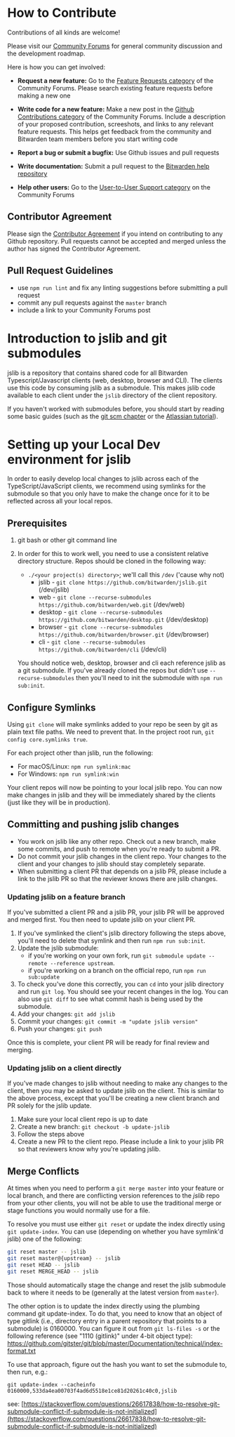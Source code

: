 # How to Contribute

Contributions of all kinds are welcome!

Please visit our [Community Forums](https://community.bitwarden.com/) for general community discussion and the development roadmap.

Here is how you can get involved:

* **Request a new feature:** Go to the [Feature Requests category](https://community.bitwarden.com/c/feature-requests/) of the Community Forums. Please search existing feature requests before making a new one
  
* **Write code for a new feature:** Make a new post in the [Github Contributions category](https://community.bitwarden.com/c/github-contributions/) of the Community Forums. Include a description of your proposed contribution, screeshots, and links to any relevant feature requests. This helps get feedback from the community and Bitwarden team members before you start writing code
  
* **Report a bug or submit a bugfix:** Use Github issues and pull requests
  
* **Write documentation:** Submit a pull request to the [Bitwarden help repository](https://github.com/bitwarden/help)
  
* **Help other users:** Go to the [User-to-User Support category](https://community.bitwarden.com/c/support/) on the Community Forums

## Contributor Agreement

Please sign the [Contributor Agreement](https://cla-assistant.io/bitwarden/jslib) if you intend on contributing to any Github repository. Pull requests cannot be accepted and merged unless the author has signed the Contributor Agreement.

## Pull Request Guidelines

* use `npm run lint` and fix any linting suggestions before submitting a pull request
* commit any pull requests against the `master` branch
* include a link to your Community Forums post

# Introduction to jslib and git submodules

jslib is a repository that contains shared code for all Bitwarden Typescript/Javascript clients (web, desktop, browser and CLI). The clients use this code by consuming jslib as a submodule. This makes jslib code available to each client under the `jslib` directory of the client repository.

If you haven't worked with submodules before, you should start by reading some basic guides (such as the [git scm chapter](https://git-scm.com/book/en/v2/Git-Tools-Submodules) or the [Atlassian tutorial](https://www.atlassian.com/git/tutorials/git-submodule)).

# Setting up your Local Dev environment for jslib
In order to easily develop local changes to jslib across each of the TypeScript/JavaScript clients, we recommend using symlinks for the submodule so that you only have to make the change once for it to be reflected across all your local repos.

## Prerequisites
1. git bash or other git command line
2. In order for this to work well, you need to use a consistent relative directory structure. Repos should be cloned in the following way:

      * `./<your project(s) directory>`; we'll call this `/dev` ('cause why not)
        * jslib - `git clone https://github.com/bitwarden/jslib.git` (/dev/jslib)
        * web - `git clone --recurse-submodules https://github.com/bitwarden/web.git` (/dev/web)
        * desktop - `git clone --recurse-submodules https://github.com/bitwarden/desktop.git` (/dev/desktop)
        * browser - `git clone --recurse-submodules https://github.com/bitwarden/browser.git` (/dev/browser)
        * cli - `git clone --recurse-submodules https://github.com/bitwarden/cli` (/dev/cli)

    You should notice web, desktop, browser and cli each reference jslib as a git submodule. If you've already cloned the repos but didn't use `--recurse-submodules` then you'll need to init the submodule with     `npm run sub:init`.

## Configure Symlinks
Using `git clone` will make symlinks added to your repo be seen by git as plain text file paths. We need to prevent that. In the project root run, `git config core.symlinks true`.

For each project other than jslib, run the following:

* For macOS/Linux: `npm run symlink:mac`
* For Windows: `npm run symlink:win`

Your client repos will now be pointing to your local jslib repo. You can now make changes in jslib and they will be immediately shared by the clients (just like they will be in production).

## Committing and pushing jslib changes

* You work on jslib like any other repo. Check out a new branch, make some commits, and push to remote when you're ready to submit a PR.
* Do not commit your jslib changes in the client repo. Your changes to the client and your changes to jslib should stay completely separate.
* When submitting a client PR that depends on a jslib PR, please include a link to the jslib PR so that the reviewer knows there are jslib changes.

### Updating jslib on a feature branch

If you've submitted a client PR and a jslib PR, your jslib PR will be approved and merged first. You then need to update jslib on your client PR.

1. If you've symlinked the client's jslib directory following the steps above, you'll need to delete that symlink and then run `npm run sub:init`.
2. Update the jslib submodule:
   * if you're working on your own fork, run `git submodule update --remote --reference upstream`.
   * if you're working on a branch on the official repo, run `npm run sub:update`
3. To check you've done this correctly, you can `cd` into your jslib directory and run `git log`. You should see your recent changes in the log. You can also use `git diff` to see what commit hash is being used by the submodule.
4. Add your changes: `git add jslib`
5. Commit your changes: `git commit -m "update jslib version"`
6. Push your changes: `git push`

Once this is complete, your client PR will be ready for final review and merging.

### Updating jslib on a client directly

If you've made changes to jslib without needing to make any changes to the client, then you may be asked to update jslib on the client. This is similar to the above process, except that you'll be creating a new client branch and PR solely for the jslib update.

1. Make sure your local client repo is up to date
2. Create a new branch: `git checkout -b update-jslib`
3. Follow the steps above
4. Create a new PR to the client repo. Please include a link to your jslib PR so that reviewers know why you're updating jslib.

## Merge Conflicts
At times when you need to perform a `git merge master` into your feature or local branch, and there are conflicting version references to the *jslib* repo from your other clients, you will not be able to use the traditional merge or stage functions you would normally use for a file.

To resolve you must use either `git reset` or update the index directly using `git update-index`. You can use (depending on whether you have symlink'd jslib) one of the following:

```bash
git reset master -- jslib
git reset master@{upstream} -- jslib
git reset HEAD -- jslib
git reset MERGE_HEAD -- jslib
```

Those should automatically stage the change and reset the jslib submodule back to where it needs to be (generally at the latest version from `master`).

The other option is to update the index directly using the plumbing command git update-index. To do that, you need to know that an object of type gitlink (i.e., directory entry in a parent repository that points to a submodule) is 0160000. You can figure it out from `git ls-files -s` or the following reference (see "1110 (gitlink)" under 4-bit object type): https://github.com/gitster/git/blob/master/Documentation/technical/index-format.txt

To use that approach, figure out the hash you want to set the submodule to, then run, e.g.:

`git update-index --cacheinfo 0160000,533da4ea00703f4ad6d5518e1ce81d20261c40c0,jslib`

see: [https://stackoverflow.com/questions/26617838/how-to-resolve-git-submodule-conflict-if-submodule-is-not-initialized](https://stackoverflow.com/questions/26617838/how-to-resolve-git-submodule-conflict-if-submodule-is-not-initialized)
